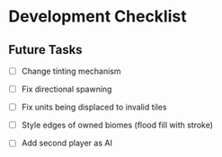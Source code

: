 # Development Checklist

## Future Tasks

- [ ] Change tinting mechanism

- [ ] Fix directional spawning
- [ ] Fix units being displaced to invalid tiles

- [ ] Style edges of owned biomes (flood fill with stroke)

- [ ] Add second player as AI